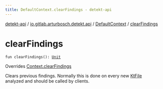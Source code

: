 ```yaml
---
title: DefaultContext.clearFindings - detekt-api
---
```


[detekt-api](../../index.html) / [io.gitlab.arturbosch.detekt.api](../index.html) / [DefaultContext](index.html) / [clearFindings](./clear-findings.html)

# clearFindings

`fun clearFindings(): `[`Unit`](https://kotlinlang.org/api/latest/jvm/stdlib/kotlin/-unit/index.html)

Overrides [Context.clearFindings](../-context/clear-findings.html)

Clears previous findings.
Normally this is done on every new [KtFile](#) analyzed and should be called by clients.

